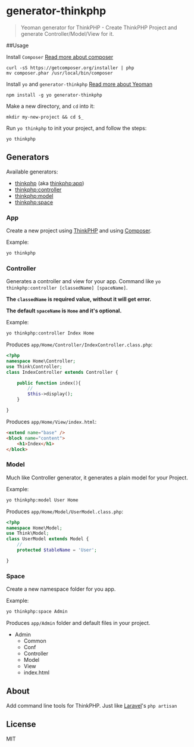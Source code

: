 # generator-thinkphp

> Yeoman generator for ThinkPHP - Create ThinkPHP Project and generate Controller/Model/View for it.


##Usage

Install `Composer` [Read more about composer](https://getcomposer.org/)
```
curl -sS https://getcomposer.org/installer | php
mv composer.phar /usr/local/bin/composer
```


Install `yo` and `generator-thinkphp` [Read more about Yeoman](http://yeoman.io/)
```
npm install -g yo generator-thinkphp
```

Make a new directory, and `cd` into it:
```
mkdir my-new-project && cd $_
```

Run `yo thinkphp` to init your project, and follow the steps:
```
yo thinkphp
```

## Generators

Available generators:

* [thinkphp](#app) (aka [thinkphp:app](#app))
* [thinkphp:controller](#controller)
* [thinkphp:model](#model)
* [thinkphp:space](#space)

### App

Create a new project using [ThinkPHP](https://github.com/liu21st/thinkphp) and using [Composer](https://getcomposer.org/).

Example:
```bash
yo thinkphp
```

### Controller

Generates a controller and view for your app. Command like `yo thinkphp:controller [classedName] [spaceName]`.

**The `classedName` is required value, without it will get error.**

**The default `spaceName` is `Home` and it's optional.**

Example:
```bash
yo thinkphp:controller Index Home
```

Produces `app/Home/Controller/IndexController.class.php`:
```php
<?php
namespace Home\Controller;
use Think\Controller;
class IndexController extends Controller {

    public function index(){
    	//
        $this->display();
    }

}
```

Produces `app/Home/View/index.html`:

```html
<extend name="base" />
<block name="content">
	<h1>Index</h1>
</block>
```

### Model

Much like Controller generator, it generates a plain model for your Project.

Example:
```bash
yo thinkphp:model User Home
```

Produces `app/Home/Model/UserModel.class.php`:
```php
<?php
namespace Home\Model;
use Think\Model;
class UserModel extends Model {
	//
    protected $tableName = 'User'; 

}
```

### Space

Create a new namespace folder for you app.

Example:
```bash
yo thinkphp:space Admin
```

Produces `app/Admin` folder and default files in your project.

* Admin 
	* Common
	* Conf 
	* Controller 
	* Model 
	* View 
	* index.html

## About 

Add command line tools for ThinkPHP. Just like [Laravel](http://laravel.com)'s `php artisan`

## License

MIT
